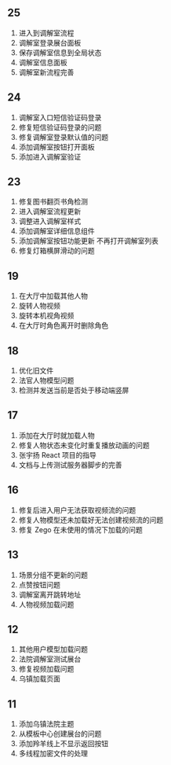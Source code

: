 ## 25

1. 进入到调解室流程
2. 调解室登录展台面板
3. 保存调解室信息到全局状态
4. 调解室信息面板
5. 调解室新流程完善
## 24

1. 调解室入口短信验证码登录
2. 修复短信验证码登录的问题
3. 修复调解室登录默认值的问题
4. 添加调解室按钮打开面板
5. 添加进入调解室验证
## 23

1. 修复图书翻页书角检测
2. 进入调解室流程更新
3. 调整进入调解室样式
4. 添加调解室详细信息组件
5. 添加调解室按钮功能更新 不再打开调解室列表
6. 修复灯箱横屏滑动的问题
## 19

1. 在大厅中加载其他人物
2. 旋转人物视频
3. 旋转本机视角视频
4. 在大厅时角色离开时删除角色
## 18

1. 优化旧文件
2. 法官人物模型问题
3. 检测并发送当前是否处于移动端竖屏
## 17

1. 添加在大厅时就加载人物
2. 修复人物状态未变化时重复播放动画的问题
3. 张宇扬 React 项目的指导
4. 文档与上传测试服务器脚步的完善
## 16

1. 修复后进入用户无法获取视频流的问题
2. 修复人物模型还未加载好无法创建视频流的问题
3. 修复 Zego 在未使用的情况下加载的问题
## 13

1. 场景分组不更新的问题
2. 点赞按钮问题
3. 调解室离开跳转地址
4. 人物视频加载问题
## 12

1. 其他用户模型加载问题
2. 法院调解室测试展台
3. 修复视频加载问题
4. 乌镇加载页面
## 11

1. 添加乌镇法院主题
2. 从模板中心创建展台的问题
3. 添加羚羊线上不显示返回按钮
4. 多线程加密文件的处理